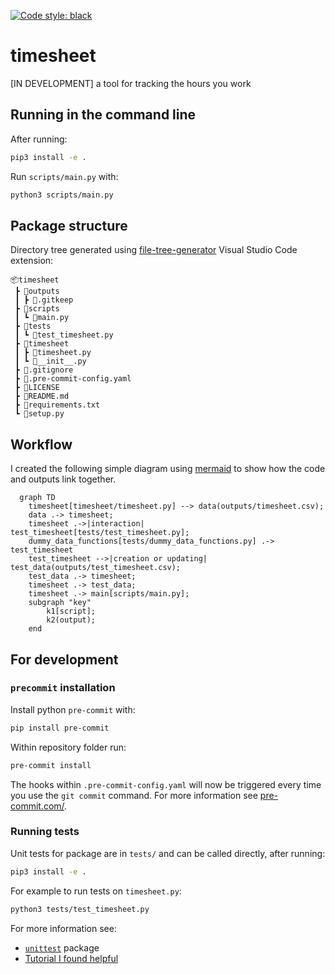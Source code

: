  [![Code style: black](https://img.shields.io/badge/code%20style-black-000000.svg)](https://github.com/psf/black)

# timesheet
[IN DEVELOPMENT] a tool for tracking the hours you work

## Running in the command line
After running:
```bash
pip3 install -e .
```

Run `scripts/main.py` with:
```bash
python3 scripts/main.py
```

## Package structure
Directory tree generated using [file-tree-generator](https://marketplace.visualstudio.com/items?itemName=Shinotatwu-DS.file-tree-generator) Visual Studio Code extension:
```
📦timesheet
 ┣ 📂outputs
 ┃ ┣ 📜.gitkeep
 ┣ 📂scripts
 ┃ ┗ 📜main.py
 ┣ 📂tests
 ┃ ┗ 📜test_timesheet.py
 ┣ 📂timesheet
 ┃ ┣ 📜timesheet.py
 ┃ ┗ 📜__init__.py
 ┣ 📜.gitignore
 ┣ 📜.pre-commit-config.yaml
 ┣ 📜LICENSE
 ┣ 📜README.md
 ┣ 📜requirements.txt
 ┗ 📜setup.py
```

## Workflow
I created the following simple diagram using [mermaid]() to show how the code and outputs link together.

```mermaid
  graph TD
    timesheet[timesheet/timesheet.py] --> data(outputs/timesheet.csv);
    data .-> timesheet;
    timesheet .->|interaction| test_timesheet[tests/test_timesheet.py];
    dummy_data_functions[tests/dummy_data_functions.py] .-> test_timesheet
    test_timesheet -->|creation or updating| test_data(outputs/test_timesheet.csv);
    test_data .-> timesheet;
    timesheet .-> test_data;
    timesheet .-> main[scripts/main.py];
    subgraph "key"
        k1[script];
        k2(output);
    end
```


## For development

### `precommit` installation

Install python `pre-commit` with:
```bash
pip install pre-commit
```

Within repository folder run:
```bash
pre-commit install
```

The hooks within `.pre-commit-config.yaml` will now be triggered every time you use the `git commit` command. For more information see [pre-commit.com/](https://pre-commit.com/).

### Running tests
Unit tests for package are in `tests/` and can be called directly, after running:
```bash
pip3 install -e .
```

For example to run tests on `timesheet.py`:
```bash
python3 tests/test_timesheet.py
```

For more information see:
- [`unittest`](https://docs.python.org/3/library/unittest.html) package
- [Tutorial I found helpful](https://realpython.com/python-testing/)
